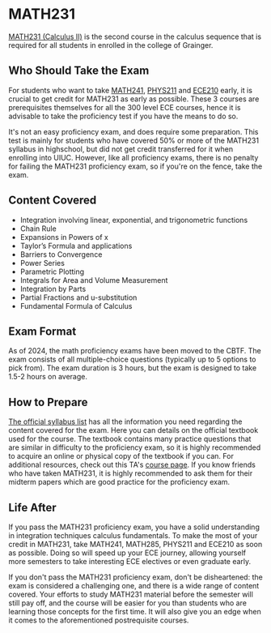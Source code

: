 # MATH231

[MATH231 (Calculus II)](../Course%20Wiki/MATH%20Course%20Offerings/MATH231.md) is the second course in the calculus sequence that is required for all students in enrolled in the college of Grainger.

## Who Should Take the Exam

For students who want to take [MATH241](../Course%20Wiki/MATH%20Course%20Offerings/MATH241.md), [PHYS211](../Course%20Wiki/PHYS%20Course%20Offerings/PHYS211.md) and [ECE210](../Course%20Wiki/ECE%20Course%20Offerings/ECE210.md) early, it is crucial to get credit for MATH231 as early as possible. These 3 courses are prerequisites themselves for all the 300 level ECE courses, hence it is advisable to take the proficiency test if you have the means to do so.

It's not an easy proficiency exam, and does require some preparation. This test is mainly for students who have covered 50% or more of the MATH231 syllabus in highschool, but did not get credit transferred for it when enrolling into UIUC. However, like all proficiency exams, there is no penalty for failing the MATH231 proficiency exam, so if you're on the fence, take the exam.

## Content Covered

- Integration involving linear, exponential, and trigonometric functions
- Chain Rule
- Expansions in Powers of x
- Taylor’s Formula and applications
- Barriers to Convergence
- Power Series
- Parametric Plotting
- Integrals for Area and Volume Measurement
- Integration by Parts
- Partial Fractions and u-substitution
- Fundamental Formula of Calculus

## Exam Format

As of 2024, the math proficiency exams have been moved to the CBTF. The exam consists of all multiple-choice questions (typically up to 5 options to pick from). The exam duration is 3 hours, but the exam is designed to take 1.5-2 hours on average.

## How to Prepare

[The official syllabus list](https://math.illinois.edu/resources/syllabus-math-231) has all the information you need regarding the content covered for the exam. Here you can details on the official textbook used for the course. The textbook contains many practice questions that are similar in difficulty to the proficiency exam, so it is highly recommended to acquire an online or physical copy of the textbook if you can. For additional resources, check out this TA's [course page](https://xinrany.github.io/home/teaching/math231-spring2022.html). If you know friends who have taken MATH231, it is highly recommended to ask them for their midterm papers which are good practice for the proficiency exam.

## Life After

If you pass the MATH231 proficiency exam, you have a solid understanding in integration techniques calculus fundamentals. To make the most of your credit in MATH231, take MATH241, MATH285, PHYS211 and ECE210 as soon as possible. Doing so will speed up your ECE journey, allowing yourself more semesters to take interesting ECE electives or even graduate early.

If you don't pass the MATH231 proficiency exam, don't be disheartened: the exam is considered a challenging one, and there is a wide range of content covered. Your efforts to study MATH231 material before the semester will still pay off, and the course will be easier for you than students who are learning those concepts for the first time. It will also give you an edge when it comes to the aforementioned postrequisite courses.
